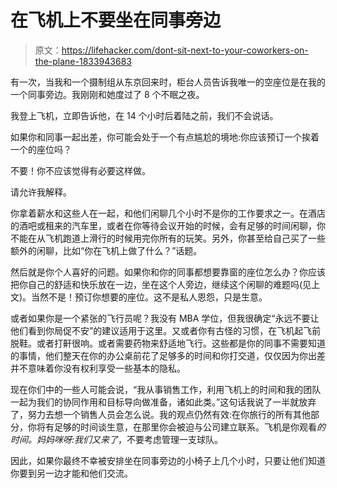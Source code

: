 # 在飞机上不要坐在同事旁边

> 原文：<https://lifehacker.com/dont-sit-next-to-your-coworkers-on-the-plane-1833943683>

有一次，当我和一个摄制组从东京回来时，柜台人员告诉我唯一的空座位是在我的一个同事旁边。我刚刚和她度过了 8 个不眠之夜。



我登上飞机，立即告诉他，在 14 个小时后着陆之前，我们不会说话。

如果你和同事一起出差，你可能会处于一个有点尴尬的境地:你应该预订一个挨着一个的座位吗？

不要！你不应该觉得有必要这样做。

请允许我解释。

你拿着薪水和这些人在一起，和他们闲聊几个小时不是你的工作要求之一。在酒店的酒吧或租来的汽车里，或者在你等待会议开始的时候，会有足够的时间闲聊，你不能在从飞机跑道上滑行的时候用完你所有的玩笑。另外，你甚至给自己买了一些额外的闲聊，比如“你在飞机上做了什么？”话题。

然后就是你个人喜好的问题。如果你和你的同事都想要靠窗的座位怎么办？你应该把你自己的舒适和快乐放在一边，坐在这个人旁边，继续这个闲聊的难题吗(见上文)。当然不是！预订你想要的座位。这不是私人恩怨，只是生意。

或者如果你是一个紧张的飞行员呢？我没有 MBA 学位，但我很确定“永远不要让他们看到你局促不安”的建议适用于这里。又或者你有古怪的习惯，在飞机起飞前脱鞋。或者打鼾很响。或者需要药物来舒适地飞行。这些都是你的同事不需要知道的事情，他们整天在你的办公桌前花了足够多的时间和你打交道，仅仅因为你出差并不意味着你没有权利享受一些基本的隐私。

现在你们中的一些人可能会说，“我从事销售工作，利用飞机上的时间和我的团队一起为我们的协同作用和目标导向做准备，诸如此类。”这句话我说了一半就放弃了，努力去想一个销售人员会怎么说。我的观点仍然有效:在你旅行的所有其他部分，你将有足够的时间谈生意，在那里你会被迫与公司建立联系。飞机是你观看*的时间。妈妈咪呀:我们又来了*，不要考虑管理一支球队。

因此，如果你最终不幸被安排坐在同事旁边的小椅子上几个小时，只要让他们知道你要到另一边才能和他们交流。